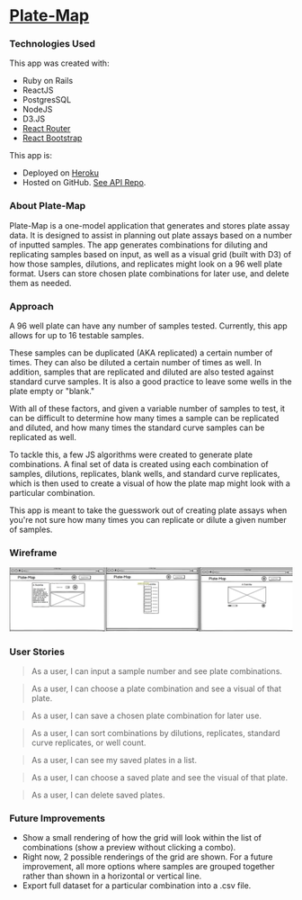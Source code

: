 [Plate-Map](https://plate-map-app.herokuapp.com/)
======

### Technologies Used

This app was created with:

- Ruby on Rails
- ReactJS
- PostgresSQL
- NodeJS
- D3.JS
- [React Router](https://reacttraining.com/react-router/)
- [React Bootstrap](https://react-bootstrap.github.io/)

This app is:

- Deployed on [Heroku](https://plate-map-app.herokuapp.com/)
- Hosted on GitHub. [See API Repo](https://github.com/mstone89/plate-map-api).


### About Plate-Map

Plate-Map is a one-model application that generates and stores plate assay data. It is designed to assist in planning out plate assays based on a number of inputted samples. The app generates combinations for diluting and replicating samples based on input, as well as a visual grid (built with D3) of how those samples, dilutions, and replicates might look on a 96 well plate format. Users can store chosen plate combinations for later use, and delete them as needed.


### Approach

A 96 well plate can have any number of samples tested. Currently, this app allows for up to 16 testable samples.

These samples can be duplicated (AKA replicated) a certain number of times. They can also be diluted a certain number of times as well.
In addition, samples that are replicated and diluted are also tested against standard curve samples. It is also a good practice to leave some wells in the plate empty or "blank."

With all of these factors, and given a variable number of samples to test, it can be difficult to determine how many times a sample can be replicated and diluted, and how many times the standard curve samples can be replicated as well.

To tackle this, a few JS algorithms were created to generate plate combinations. A final set of data is created using each combination of samples, dilutions, replicates, blank wells, and standard curve replicates, which is then used to create a visual of how the plate map might look with a particular combination.

This app is meant to take the guesswork out of creating plate assays when you're not sure how many times you can replicate or dilute a given number of samples.


### Wireframe

![alt-text](https://github.com/mstone89/plate-map-frontend/blob/master/plate-map-wireframe.png)


### User Stories

> As a user, I can input a sample number and see plate combinations.

> As a user, I can choose a plate combination and see a visual of that plate.

> As a user, I can save a chosen plate combination for later use.

> As a user, I can sort combinations by dilutions, replicates, standard curve replicates, or well count.

> As a user, I can see my saved plates in a list.

> As a user, I can choose a saved plate and see the visual of that plate.

> As a user, I can delete saved plates.


### Future Improvements

- Show a small rendering of how the grid will look within the list of combinations (show a preview without clicking a combo).
- Right now, 2 possible renderings of the grid are shown. For a future improvement, all more options where samples are grouped together rather than shown in a horizontal or vertical line.
- Export full dataset for a particular combination into a .csv file.

